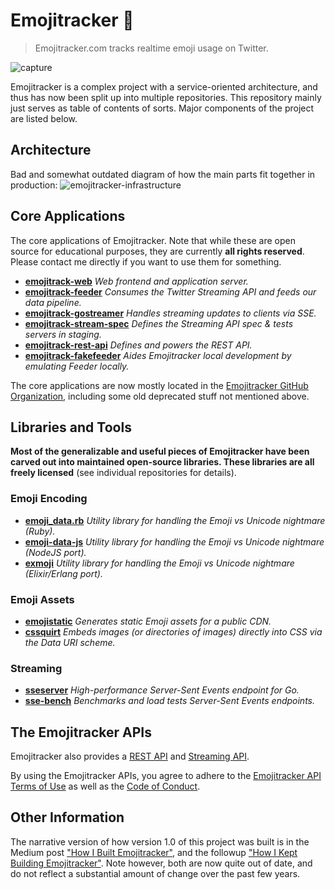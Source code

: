 # Emojitracker :dizzy:

> Emojitracker.com tracks realtime emoji usage on Twitter.

![capture](http://f.cl.ly/items/1g3s3S460r2k0d200W1f/emojitracker_animated.gif)

Emojitracker is a complex project with a service-oriented architecture, and thus
has now been split up into multiple repositories.  This repository mainly just
serves as table of contents of sorts. Major components of the project are listed
below.

## Architecture

Bad and somewhat outdated diagram of how the main parts fit together in production:
![emojitracker-infrastructure](resources/infrastructure_diagram.png)

## Core Applications

The core applications of Emojitracker. Note that while these are open source for
educational purposes, they are currently **all rights reserved**. Please contact
me directly if you want to use them for something.

- **[emojitrack-web]**         _Web frontend and application server._
- **[emojitrack-feeder]**      _Consumes the Twitter Streaming API and feeds our data pipeline._
- **[emojitrack-gostreamer]**  _Handles streaming updates to clients via SSE._
- **[emojitrack-stream-spec]** _Defines the Streaming API spec & tests servers in staging._
- **[emojitrack-rest-api]**    _Defines and powers the REST API._
- **[emojitrack-fakefeeder]**  _Aides Emojitracker local development by emulating Feeder locally._

The core applications are now mostly located in the [Emojitracker GitHub
Organization](https://github.com/emojitracker), including some old deprecated
stuff not mentioned above.

[emojitrack-web]:         https://github.com/emojitracker/emojitrack-web
[emojitrack-feeder]:      https://github.com/emojitracker/emojitrack-feeder
[emojitrack-gostreamer]:  https://github.com/emojitracker/emojitrack-gostreamer
[emojitrack-stream-spec]: https://github.com/emojitracker/emojitrack-streamer-spec
[emojitrack-rest-api]:    https://github.com/emojitracker/emojitrack-rest-api
[emojitrack-fakefeeder]:  https://github.com/emojitracker/emojitrack-fakefeeder

## Libraries and Tools

**Most of the generalizable and useful pieces of Emojitracker have been carved out
into maintained open-source libraries.  These libraries are all freely
licensed** (see individual repositories for details).

### Emoji Encoding

- **[emoji_data.rb]**
  _Utility library for handling the Emoji vs Unicode nightmare (Ruby)._
- **[emoji-data-js]**
  _Utility library for handling the Emoji vs Unicode nightmare (NodeJS port)._
- **[exmoji]**
  _Utility library for handling the Emoji vs Unicode nightmare (Elixir/Erlang port)._

[emoji_data.rb]: https://github.com/mroth/emoji_data.rb
[emoji-data-js]: https://github.com/mroth/emoji-data-js
[exmoji]:        https://github.com/mroth/exmoji

### Emoji Assets

- **[emojistatic]**
  _Generates static Emoji assets for a public CDN._
- **[cssquirt]**
  _Embeds images (or directories of images) directly into CSS via the Data URI scheme._

[emojistatic]:   https://github.com/mroth/emojistatic
[cssquirt]:      https://github.com/mroth/cssquirt

### Streaming

- **[sseserver]**
  _High-performance Server-Sent Events endpoint for Go._
- **[sse-bench]**
  _Benchmarks and load tests Server-Sent Events endpoints._

[sseserver]: https://github.com/mroth/sseserver
[sse-bench]: https://github.com/mroth/sse-bench

## The Emojitracker APIs

Emojitracker also provides a [REST API][rest-api] and [Streaming API][stream-api].

By using the Emojitracker APIs, you agree to adhere to the [Emojitracker API
Terms of Use][tou] as well as the [Code of Conduct][coc].

[rest-api]:   https://github.com/emojitracker/emojitrack-rest-api
[stream-api]: https://github.com/emojitracker/emojitrack-streamer-spec
[tou]:        https://github.com/mroth/emojitracker/TERMS_OF_USE.md
[coc]:        https://github.com/mroth/emojitracker/CODE_OF_CONDUCT.md

## Other Information

The narrative version of how version 1.0 of this project was built is in the
Medium post ["How I Built Emojitracker"][essay], and the followup ["How I Kept
Building Emojitracker"][essay2].  Note however, both are now quite out of date,
and do not reflect a substantial amount of change over the past few years.

[essay]: https://medium.com/@mroth/how-i-built-emojitracker-179cfd8238ac
[essay2]: https://medium.com/@mroth/how-i-kept-building-emojitracker-c31378810136
